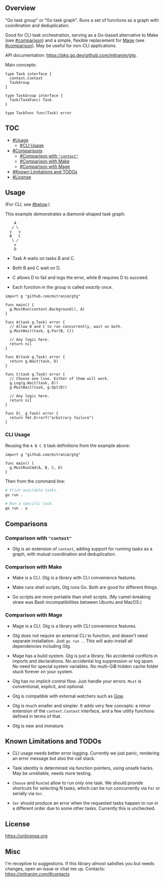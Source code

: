 ## Overview

"Go task group" or "Go task graph". Runs a set of functions as a graph with coordination and deduplication.

Good for CLI task orchestration, serving as a Go-based alternative to Make (see [#comparison](#comparison-with-make)) and a simple, flexible replacement for [Mage](https://github.com/magefile/mage) (see [#comparison](#comparison-with-mage)). May be useful for non-CLI applications.

API documentation: https://pkg.go.dev/github.com/mitranim/gtg.

Main concepts:

```golang
type Task interface {
  context.Context
  TaskGroup
}

type TaskGroup interface {
  Task(TaskFunc) Task
}

type TaskFunc func(Task) error
```

## TOC

* [#Usage](#usage)
  * [#CLI Usage](#cli-usage)
* [#Comparisons](#comparisons)
  * [#Comparison with `"context"`](#comparison-with-context)
  * [#Comparison with Make](#comparison-with-make)
  * [#Comparison with Mage](#comparison-with-mage)
* [#Known Limitations and TODOs](#known-limitations-and-todos)
* [#License](#license)

## Usage

(For CLI, see [#below](#cli-usage).)

This example demonstrates a diamond-shaped task graph:

```
    A
   / \
  v   v
  B   C
   \ /
    v
    D
```

* Task A waits on tasks B and C.

* Both B and C wait on D.

* C allows D to fail and logs the error, while B requires D to succeed.

* Each function in the group is called _exactly_ once.

```golang
import g "github.com/mitranim/gtg"

func main() {
  g.MustRun(context.Background(), A)
}

func A(task g.Task) error {
  // Allow B and C to run concurrently, wait on both.
  g.MustWait(task, g.Par(B, C))

  // Any logic here.
  return nil
}

func B(task g.Task) error {
  return g.Wait(task, D)
}

func C(task g.Task) error {
  // Choose one line. Either of them will work.
  g.Log(g.Wait(task, D))
  g.MustWait(task, g.Opt(D))

  // Any logic here.
  return nil
}

func D(_ g.Task) error {
  return fmt.Errorf("arbitrary failure")
}
```

### CLI Usage

Reusing the `A B C D` task definitions from the example above:

```golang
import g "github.com/mitranim/gtg"

func main() {
  g.MustRunCmd(A, B, C, D)
}
```

Then from the command line:

```sh
# Print available tasks.
go run .

# Run a specific task.
go run . a
```

## Comparisons

### Comparison with `"context"`

* Gtg is an extension of `context`, adding support for running tasks as a graph, with mutual coordination and deduplication.

### Comparison with Make

* Make is a CLI. Gtg is a library with CLI convenience features.

* Make runs shell scripts, Gtg runs Go. Both are good for different things.

* Go scripts are more portable than shell scripts. (My camel-breaking straw was Bash incompatibilities between Ubuntu and MacOS.)

### Comparison with Mage

* Mage is a CLI. Gtg is a library with CLI convenience features.

* Gtg does not require an external CLI to function, and doesn't need separate installation. Just `go run .`. This will auto-install all dependencies including Gtg.

* Mage has a build system. Gtg is just a library. No accidental conflicts in imports and declarations. No accidental log suppression or log spam. No need for special system variables. No multi-GiB hidden cache folder stuck forever on your system.

* Gtg has no implicit control flow. Just handle your errors. `Must` is conventional, explicit, and optional.

* Gtg is compatible with external watchers such as [Gow](https://github.com/mitranim/gow).

* Gtg is much smaller and simpler. It adds very few concepts: a minor extension of the `context.Context` interface, and a few utility functions defined in terms of that.

* Gtg is new and immature.

## Known Limitations and TODOs

* CLI usage needs better error logging. Currently we just panic, rendering an error message but also the call stack.

* Task identity is determined via function pointers, using unsafe hacks. May be unreliable, needs more testing.

* `Choose` and `RunCmd` allow to run only one task. We should provide shortcuts for selecting N tasks, which can be run concurrently via `Par` or serially via `Ser`.

* `Ser` should produce an error when the requested tasks happen to run in a different order due to some other tasks. Currently this is unchecked.

## License

https://unlicense.org

## Misc

I'm receptive to suggestions. If this library _almost_ satisfies you but needs changes, open an issue or chat me up. Contacts: https://mitranim.com/#contacts
